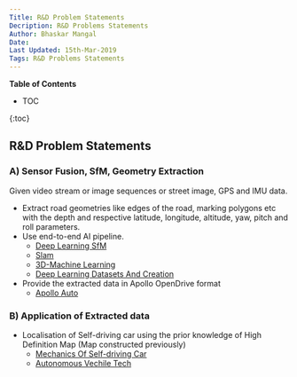 ```yaml
---
Title: R&D Problem Statements
Decription: R&D Problems Statements
Author: Bhaskar Mangal
Date: 
Last Updated: 15th-Mar-2019
Tags: R&D Problems Statements
---
```



**Table of Contents**
* TOC

{:toc}


## R&D Problem Statements

### A) Sensor Fusion, SfM, Geometry Extraction
Given video stream or image sequences or street image, GPS and IMU data.
* Extract road geometries like edges of the road, marking polygons etc with the depth and respective latitude, longitude, altitude, yaw, pitch and roll  parameters.
* Use end-to-end AI pipeline.
  * [Deep Learning SfM](deep-learning-sfm.md)
  * [Slam](slam.md)
  * [3D-Machine Learning](https://github.com/mangalbhaskar/3D-Machine-Learning)
  * [Deep Learning Datasets And Creation](deep-learning-datasets-and-creation.md)
* Provide the extracted data in Apollo OpenDrive format
  * [Apollo Auto](https://github.com/ApolloAuto/apollo)


### B) Application of Extracted data
* Localisation of Self-driving car using the prior knowledge of High Definition Map (Map constructed previously)
  * [Mechanics Of Self-driving Car](https://github.com/mangalbhaskar/technotes/blob/master/mechanics-of-self-driving-car.md)
  * [Autonomous Vechile Tech](https://github.com/mangalbhaskar/technotes/blob/master/autonomous-vechile-tech.md)
